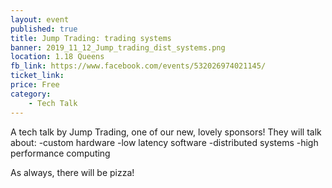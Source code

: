 ```yaml
---
layout: event
published: true
title: Jump Trading: trading systems
banner: 2019_11_12_Jump_trading_dist_systems.png
location: 1.18 Queens
fb_link: https://www.facebook.com/events/532026974021145/
ticket_link:
price: Free
category:
    - Tech Talk
---
```


A tech talk by Jump Trading, one of our new, lovely sponsors! They will talk about: 
-custom hardware
-low latency software
-distributed systems 
-high performance computing

As always, there will be pizza!
